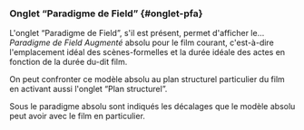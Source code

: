 ### Onglet “Paradigme de Field” {#onglet-pfa}

L'onglet “Paradigme de Field”, s'il est présent, permet d'afficher le… *Paradigme de Field Augmenté* absolu pour le film courant, c'est-à-dire l'emplacement idéal des scènes-formelles et la durée idéale des actes en fonction de la durée du-dit film.

On peut confronter ce modèle absolu au plan structurel particulier du film en activant aussi l'onglet “Plan structurel”.

Sous le paradigme absolu sont indiqués les décalages que le modèle absolu peut avoir avec le film en particulier.
